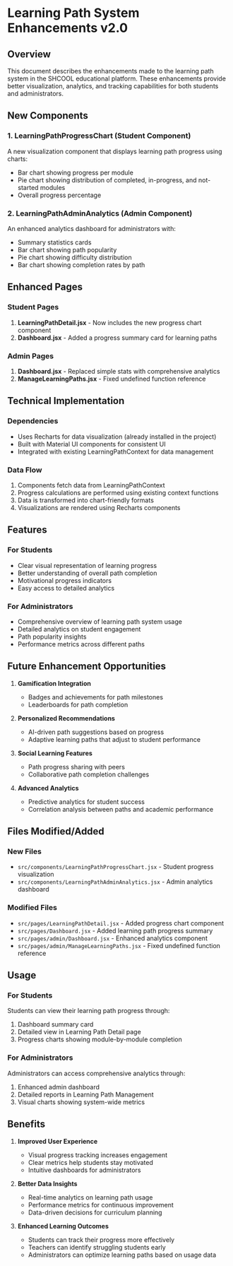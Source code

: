 # Learning Path System Enhancements v2.0

## Overview

This document describes the enhancements made to the learning path system in the SHCOOL educational platform. These enhancements provide better visualization, analytics, and tracking capabilities for both students and administrators.

## New Components

### 1. LearningPathProgressChart (Student Component)

A new visualization component that displays learning path progress using charts:

- Bar chart showing progress per module
- Pie chart showing distribution of completed, in-progress, and not-started modules
- Overall progress percentage

### 2. LearningPathAdminAnalytics (Admin Component)

An enhanced analytics dashboard for administrators with:

- Summary statistics cards
- Bar chart showing path popularity
- Pie chart showing difficulty distribution
- Bar chart showing completion rates by path

## Enhanced Pages

### Student Pages

1. **LearningPathDetail.jsx** - Now includes the new progress chart component
2. **Dashboard.jsx** - Added a progress summary card for learning paths

### Admin Pages

1. **Dashboard.jsx** - Replaced simple stats with comprehensive analytics
2. **ManageLearningPaths.jsx** - Fixed undefined function reference

## Technical Implementation

### Dependencies

- Uses Recharts for data visualization (already installed in the project)
- Built with Material UI components for consistent UI
- Integrated with existing LearningPathContext for data management

### Data Flow

1. Components fetch data from LearningPathContext
2. Progress calculations are performed using existing context functions
3. Data is transformed into chart-friendly formats
4. Visualizations are rendered using Recharts components

## Features

### For Students

- Clear visual representation of learning progress
- Better understanding of overall path completion
- Motivational progress indicators
- Easy access to detailed analytics

### For Administrators

- Comprehensive overview of learning path system usage
- Detailed analytics on student engagement
- Path popularity insights
- Performance metrics across different paths

## Future Enhancement Opportunities

1. **Gamification Integration**

   - Badges and achievements for path milestones
   - Leaderboards for path completion

2. **Personalized Recommendations**

   - AI-driven path suggestions based on progress
   - Adaptive learning paths that adjust to student performance

3. **Social Learning Features**

   - Path progress sharing with peers
   - Collaborative path completion challenges

4. **Advanced Analytics**
   - Predictive analytics for student success
   - Correlation analysis between paths and academic performance

## Files Modified/Added

### New Files

- `src/components/LearningPathProgressChart.jsx` - Student progress visualization
- `src/components/LearningPathAdminAnalytics.jsx` - Admin analytics dashboard

### Modified Files

- `src/pages/LearningPathDetail.jsx` - Added progress chart component
- `src/pages/Dashboard.jsx` - Added learning path progress summary
- `src/pages/admin/Dashboard.jsx` - Enhanced analytics component
- `src/pages/admin/ManageLearningPaths.jsx` - Fixed undefined function reference

## Usage

### For Students

Students can view their learning path progress through:

1. Dashboard summary card
2. Detailed view in Learning Path Detail page
3. Progress charts showing module-by-module completion

### For Administrators

Administrators can access comprehensive analytics through:

1. Enhanced admin dashboard
2. Detailed reports in Learning Path Management
3. Visual charts showing system-wide metrics

## Benefits

1. **Improved User Experience**

   - Visual progress tracking increases engagement
   - Clear metrics help students stay motivated
   - Intuitive dashboards for administrators

2. **Better Data Insights**

   - Real-time analytics on learning path usage
   - Performance metrics for continuous improvement
   - Data-driven decisions for curriculum planning

3. **Enhanced Learning Outcomes**
   - Students can track their progress more effectively
   - Teachers can identify struggling students early
   - Administrators can optimize learning paths based on usage data
